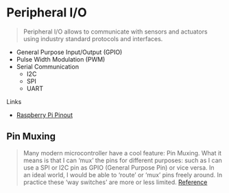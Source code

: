 # Peripheral I/O

> Peripheral I/O allows to communicate with sensors and actuators using industry standard protocols and interfaces.

- General Purpose Input/Output (GPIO)
- Pulse Width Modulation (PWM)
- Serial Communication
  - I2C
  - SPI
  - UART

Links

- [Raspberry Pi Pinout](https://pinout.xyz/)

## Pin Muxing

> Many modern microcontroller have a cool feature: Pin Muxing. What it means is that I can ‘mux’ the pins for different purposes: such as I can use a SPI or I2C pin as GPIO (General Purpose Pin) or vice versa. In an ideal world, I would be able to ‘route’ or ‘mux’ pins freely around. In practice these ‘way switches’ are more or less limited. [Reference](https://mcuoneclipse.com/2014/04/18/pin-muxing-using-the-nmi-pin-as-gpio-pin/)